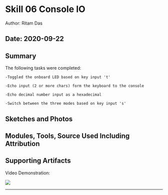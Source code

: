 #  Skill 06 Console IO

Author: Ritam Das

Date: 2020-09-22
-----

## Summary

The following tasks were completed:

    -Toggled the onboard LED based on key input 't'

    -Echo input (2 or more chars) form the keyboard to the console

    -Echo decimal number input as a hexadecimal

    -Switch between the three modes based on key input 's'

## Sketches and Photos


## Modules, Tools, Source Used Including Attribution


## Supporting Artifacts

Video Demonstration:

[![](http://img.youtube.com/vi/LxMp-gYuAOc/0.jpg)](http://www.youtube.com/watch?v=LxMp-gYuAOc "")


-----
